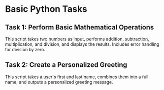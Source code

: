 # Basic Python Tasks

## Task 1: Perform Basic Mathematical Operations
This script takes two numbers as input, performs addition, subtraction, multiplication, and division, and displays the results. Includes error handling for division by zero.

## Task 2: Create a Personalized Greeting
This script takes a user's first and last name, combines them into a full name, and outputs a personalized greeting message.
